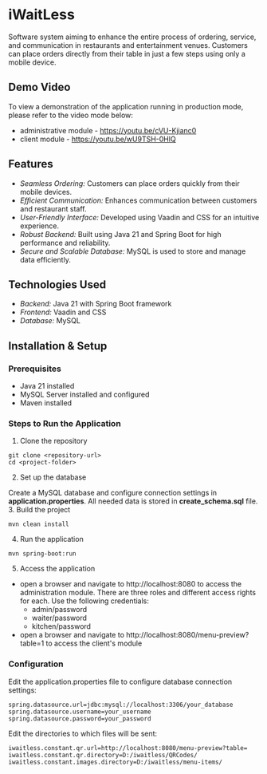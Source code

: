 # iWaitLess 

Software system aiming to enhance the entire process of ordering, service, and communication in restaurants and entertainment venues. Customers can place orders directly from their table in just a few steps using only a mobile device.

## Demo Video
To view a demonstration of the application running in production mode, please refer to the video mode below:
- administrative module - https://youtu.be/cVU-Kjianc0
- client module - https://youtu.be/wU9TSH-0HlQ

## Features

- *Seamless Ordering:* Customers can place orders quickly from their mobile devices.
- *Efficient Communication:* Enhances communication between customers and restaurant staff.
- *User-Friendly Interface:* Developed using Vaadin and CSS for an intuitive experience.
- *Robust Backend:* Built using Java 21 and Spring Boot for high performance and reliability.
- *Secure and Scalable Database:* MySQL is used to store and manage data efficiently.

## Technologies Used

- *Backend:* Java 21 with Spring Boot framework
- *Frontend:* Vaadin and CSS
- *Database:* MySQL

## Installation & Setup

### Prerequisites
- Java 21 installed
- MySQL Server installed and configured
- Maven installed

### Steps to Run the Application
1. Clone the repository
```
git clone <repository-url>
cd <project-folder>
```
2. Set up the database 

Create a MySQL database and configure connection settings in **application.properties**. All needed data is stored in **create_schema.sql** file.
3. Build the project
```
mvn clean install
```
4. Run the application
```
mvn spring-boot:run
```
5. Access the application
- open a browser and navigate to http://localhost:8080 to access the administration module. There are three roles and different access rights for each. Use the following credentials:
  - admin/password
  - waiter/password
  - kitchen/password
- open a browser and navigate to http://localhost:8080/menu-preview?table=1 to access the client's module

### Configuration

Edit the application.properties file to configure database connection settings:
```
spring.datasource.url=jdbc:mysql://localhost:3306/your_database
spring.datasource.username=your_username
spring.datasource.password=your_password
```

Edit the directories to which files will be sent:
```
iwaitless.constant.qr.url=http://localhost:8080/menu-preview?table=
iwaitless.constant.qr.directory=D:/iwaitless/QRCodes/
iwaitless.constant.images.directory=D:/iwaitless/menu-items/
```